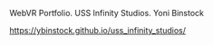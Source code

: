 WebVR Portfolio. USS Infinity Studios. Yoni Binstock

https://ybinstock.github.io/uss_infinity_studios/